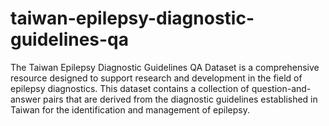 # taiwan-epilepsy-diagnostic-guidelines-qa
The Taiwan Epilepsy Diagnostic Guidelines QA Dataset is a comprehensive resource designed to support research and development in the field of epilepsy diagnostics. This dataset contains a collection of question-and-answer pairs that are derived from the diagnostic guidelines established in Taiwan for the identification and management of epilepsy.
